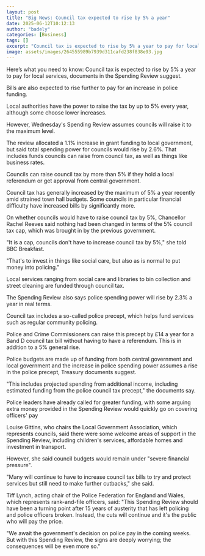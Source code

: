```yaml
---
layout: post
title: "Big News: Council tax expected to rise by 5% a year"
date: 2025-06-12T10:12:13
author: "badely"
categories: [Business]
tags: []
excerpt: "Council tax is expected to rise by 5% a year to pay for local services, documents in the Spending Review suggest."
image: assets/images/264555989b7939d311cafd238f838e93.jpg
---
```


Here’s what you need to know: Council tax is expected to rise by 5% a year to pay for local services, documents in the Spending Review suggest.

Bills are also expected to rise further to pay for an increase in police funding.

Local authorities have the power to raise the tax by up to 5% every year, although some choose lower increases.

However, Wednesday's Spending Review assumes councils will raise it to the maximum level.

The review allocated a 1.1% increase in grant funding to local government, but said total spending power for councils would rise by 2.6%. That includes funds councils can raise from council tax, as well as things like business rates.

Councils can raise council tax by more than 5% if they hold a local referendum or get approval from central government.

Council tax has generally increased by the maximum of 5% a year recently amid strained town hall budgets. Some councils in particular financial difficulty have increased bills by significantly more.

On whether councils would have to raise council tax by 5%, Chancellor Rachel Reeves said nothing had been changed in terms of the 5% council tax cap, which was brought in by the previous government. 

"It is a cap, councils don't have to increase council tax by 5%," she told BBC Breakfast.

"That's to invest in things like social care, but also as is normal to put money into policing."

Local services ranging from social care and libraries to bin collection and street cleaning are funded through council tax.

The Spending Review also says police spending power will rise by 2.3% a year in real terms.

Council tax includes a so-called police precept, which helps fund services such as regular community policing.

Police and Crime Commissioners can raise this precept by £14 a year for a Band D council tax bill without having to have a referendum. This is in addition to a 5% general rise.

Police budgets are made up of funding from both central government and local government and the increase in police spending power assumes a rise in the police precept, Treasury documents suggest.

"This includes projected spending from additional income, including estimated funding from the police council tax precept," the documents say.

Police leaders have already called for greater funding, with some arguing extra money provided in the Spending Review would quickly go on covering officers' pay

Louise Gittins, who chairs the Local Government Association, which represents councils, said there were some welcome areas of support in the Spending Review, including children's services, affordable homes and investment in transport.

However, she said council budgets would remain under "severe financial pressure".

"Many will continue to have to increase council tax bills to try and protect services but still need to make further cutbacks," she said.

Tiff Lynch, acting chair of the Police Federation for England and Wales, which represents rank-and-file officers, said: "This Spending Review should have been a turning point after 15 years of austerity that has left policing and police officers broken. Instead, the cuts will continue and it's the public who will pay the price.

"We await the government's decision on police pay in the coming weeks. But with this Spending Review, the signs are deeply worrying; the consequences will be even more so."


